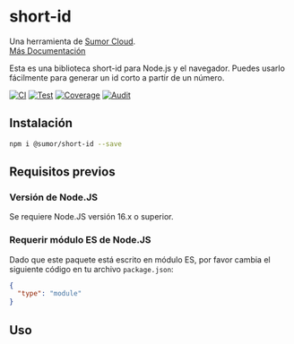 # short-id

Una herramienta de [Sumor Cloud](https://sumor.cloud).  
[Más Documentación](https://sumor.cloud)

Esta es una biblioteca short-id para Node.js y el navegador.
Puedes usarlo fácilmente para generar un id corto a partir de un número.

[![CI](https://github.com/sumor-cloud/short-id/actions/workflows/ci.yml/badge.svg)](https://github.com/sumor-cloud/short-id/actions/workflows/ci.yml)
[![Test](https://github.com/sumor-cloud/short-id/actions/workflows/ut.yml/badge.svg)](https://github.com/sumor-cloud/short-id/actions/workflows/ut.yml)
[![Coverage](https://github.com/sumor-cloud/short-id/actions/workflows/coverage.yml/badge.svg)](https://github.com/sumor-cloud/short-id/actions/workflows/coverage.yml)
[![Audit](https://github.com/sumor-cloud/short-id/actions/workflows/audit.yml/badge.svg)](https://github.com/sumor-cloud/short-id/actions/workflows/audit.yml)

## Instalación

```bash
npm i @sumor/short-id --save
```

## Requisitos previos

### Versión de Node.JS

Se requiere Node.JS versión 16.x o superior.

### Requerir módulo ES de Node.JS

Dado que este paquete está escrito en módulo ES, por favor cambia el siguiente código en tu archivo `package.json`:

```json
{
  "type": "module"
}
```

## Uso